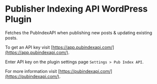 # Publisher Indexing API WordPress Plugin

Fetches the PubIndexAPI when publishing new posts & updating existing posts.

To get an API key visit [https://app.pubindexapi.com/](https://app.pubindexapi.com/).

Enter API key on the plugin settings page `Settings > Pub Index API`.

For more information visit [https://pubindexapi.com/](https://pubindexapi.com/).
